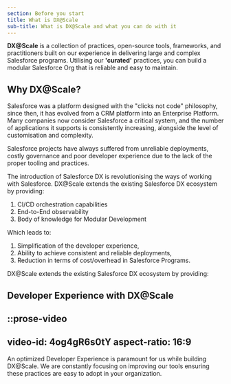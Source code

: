 ```yaml
---
section: Before you start
title: What is DX@Scale
sub-title: What is DX@Scale and what you can do with it
---
```


**DX@Scale** is a collection of practices, open-source tools, frameworks, and practitioners built on our experience in delivering large and complex Salesforce programs. Utilising our **'curated'** practices, you can build a modular Salesforce Org that is reliable and easy to maintain.

## Why DX@Scale?

Salesforce was a platform designed with the "clicks not code" philosophy, since then, it has evolved from a CRM platform into an Enterprise Platform. Many companies now consider Salesforce a critical system, and the number of applications it supports is consistently increasing, alongside the level of customisation and complexity.

Salesforce projects have always suffered from unreliable deployments, costly governance and poor developer experience due to the lack of the proper tooling and practices.

The introduction of Salesforce DX is revolutionising the ways of working with Salesforce. DX@Scale extends the existing Salesforce DX ecosystem by providing:

1. CI/CD orchestration capabilities
1. End-to-End observability
1. Body of knowledge for Modular Development

Which leads to:

1. Simplification of the developer experience,
1. Ability to achieve consistent and reliable deployments,
1. Reduction in terms of cost/overhead in Salesforce Programs.

DX@Scale extends the existing Salesforce DX ecosystem by providing:

## Developer Experience with DX@Scale

::prose-video
---
video-id: 4og4gR6s0tY
aspect-ratio: 16:9
---

<!-- {% embed url="https://www.youtube.com/watch?v=4og4gR6s0tY" %} -->

An optimized Developer Experience is paramount for us while building DX@Scale. We are constantly focusing on improving our tools ensuring these practices are easy to adopt in your organization.
